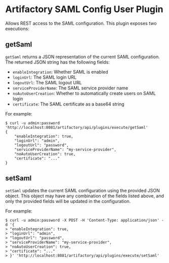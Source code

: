 Artifactory SAML Config User Plugin
===================================

Allows REST access to the SAML configuration. This plugin exposes two
executions:

getSaml
-------

`getSaml` returns a JSON representation of the current SAML configuration. The
returned JSON string has the following fields:

- `enableIntegration`: Whether SAML is enabled
- `loginUrl`: The SAML login URL
- `logoutUrl`: The SAML logout URL
- `serviceProviderName`: The SAML service provider name
- `noAutoUserCreation`: Whether to automatically create users on SAML login
- `certificate`: The SAML certificate as a base64 string

For example:

```
$ curl -u admin:password 'http://localhost:8081/artifactory/api/plugins/execute/getSaml'
{
    "enableIntegration": true,
    "loginUrl": "admin",
    "logoutUrl": "password",
    "serviceProviderName": "my-service-provider",
    "noAutoUserCreation": true,
    "certificate": "..."
}
```

setSaml
-------

`setSaml` updates the current SAML configuration using the provided JSON object.
This object may have any combination of the fields listed above, and only the
provided fields will be updated in the configuration.

For example:

```
$ curl -u admin:password -X POST -H 'Content-Type: application/json' -d '{
> "enableIntegration": true,
> "loginUrl": "admin",
> "logoutUrl": "password",
> "serviceProviderName": "my-service-provider",
> "noAutoUserCreation": true,
> "certificate": "..."
> }' 'http://localhost:8081/artifactory/api/plugins/execute/setSaml'
```
